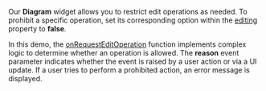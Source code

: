 Our **Diagram** widget allows you to restrict edit operations as needed. To prohibit a specific operation, set its corresponding option within the [editing](/Documentation/ApiReference/UI_Widgets/dxDiagram/Configuration/editing/) property to **false**.

In this demo, the [onRequestEditOperation](/Documentation/ApiReference/UI_Widgets/dxDiagram/Configuration/#onRequestEditOperation) function implements complex logic to determine whether an operation is allowed. The **reason** event parameter indicates whether the event is raised by a user action or via a UI update. If a user tries to perform a prohibited action, an error message is displayed.
